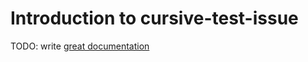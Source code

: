 # Introduction to cursive-test-issue

TODO: write [great documentation](http://jacobian.org/writing/what-to-write/)
